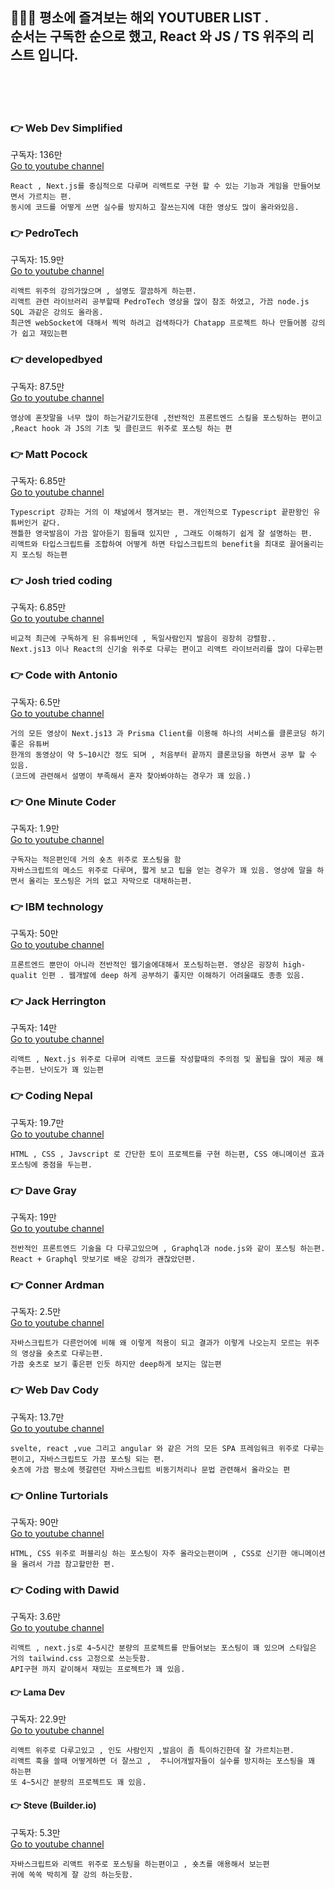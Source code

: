 
## 👨🏻‍💻 평소에 즐겨보는 해외 YOUTUBER LIST .<br/> 순서는 구독한 순으로 했고, React 와 JS / TS 위주의 리스트 입니다.
<br/>
<br/>
<br/>

### 👉 Web Dev Simplified 
구독자: 136만<br/>
[Go to youtube channel](https://www.youtube.com/@WebDevSimplified)
```
React , Next.js를 중심적으로 다루며 리액트로 구현 할 수 있는 기능과 게임을 만들어보면서 가르치는 편.
동시에 코드를 어떻게 쓰면 실수를 방지하고 잘쓰는지에 대한 영상도 많이 올라와있음.
```


### 👉 PedroTech
구독자: 15.9만<br/>
[Go to youtube channel](https://www.youtube.com/@PedroTechnologies)
```
리액트 위주의 강의가많으며 , 설명도 깔끔하게 하는편.
리액트 관련 라이브러리 공부할때 PedroTech 영상을 많이 참조 하였고, 가끔 node.js SQL 과같은 강의도 올라옴.
최근엔 webSocket에 대해서 찍먹 하려고 검색하다가 Chatapp 프로젝트 하나 만들어봄 강의가 쉽고 재밌는편
```

### 👉 developedbyed
구독자: 87.5만<br/>
[Go to youtube channel](https://www.youtube.com/@developedbyed)
```
영상에 혼잣말을 너무 많이 하는거같기도한데 ,전반적인 프론트엔드 스킬을 포스팅하는 편이고 ,React hook 과 JS의 기초 및 클린코드 위주로 포스팅 하는 편
```


### 👉 Matt Pocock
구독자: 6.85만<br/>
[Go to youtube channel](https://www.youtube.com/@mattpocockuk)
```
Typescript 강좌는 거의 이 채널에서 챙겨보는 편. 개인적으로 Typescript 끝판왕인 유튜버인거 같다.
젠틀한 영국발음이 가끔 알아듣기 힘들때 있지만 , 그래도 이해하기 쉽게 잘 설명하는 편.
리액트와 타입스크립트를 조합하여 어떻게 하면 타입스크립트의 benefit을 최대로 끌어올리는지 포스팅 하는편
```

### 👉 Josh tried coding
구독자: 6.85만<br/>
[Go to youtube channel](https://www.youtube.com/@joshtriedcoding)
```
비교적 최근에 구독하게 된 유튜버인데 , 독일사람인지 발음이 굉장히 강렬함..
Next.js13 이나 React의 신기술 위주로 다루는 편이고 리액트 라이브러리를 많이 다루는편
```

### 👉 Code with Antonio
구독자: 6.5만<br/>
[Go to youtube channel](https://www.youtube.com/@codewithantonio)
```
거의 모든 영상이 Next.js13 과 Prisma Client를 이용해 하나의 서비스를 클론코딩 하기 좋은 유튜버
한개의 동영상이 약 5~10시간 정도 되며 , 처음부터 끝까지 클론코딩을 하면서 공부 할 수 있음.
(코드에 관련해서 설명이 부족해서 혼자 찾아봐야하는 경우가 꽤 있음.)
```

### 👉 One Minute Coder
구독자: 1.9만<br/>
[Go to youtube channel](https://www.youtube.com/@oneminutecoder)
```
구독자는 적은편인데 거의 숏츠 위주로 포스팅을 함
자바스크립트의 메소드 위주로 다루며, 짧게 보고 팁을 얻는 경우가 꽤 있음. 영상에 말을 하면서 올리는 포스팅은 거의 없고 자막으로 대채하는편.
```

### 👉 IBM technology 
구독자: 50만<br/>
[Go to youtube channel](https://www.youtube.com/@IBMTechnology)
```
프론트엔드 뿐만이 아니라 전반적인 웹기술에대해서 포스팅하는편. 영상은 굉장히 high-qualit 인편 . 웹개발에 deep 하게 공부하기 좋지만 이해하기 어려울떄도 종종 있음.
```

### 👉 Jack Herrington
구독자: 14만<br/>
[Go to youtube channel](https://www.youtube.com/@jherr)
```
리액트 , Next.js 위주로 다루며 리액트 코드를 작성할때의 주의점 및 꿀팁을 많이 제공 해주는편. 난이도가 꽤 있는편
```


### 👉 Coding Nepal
구독자: 19.7만<br/>
[Go to youtube channel](https://www.youtube.com/@CodingNepal)
```
HTML , CSS , Javscript 로 간단한 토이 프로젝트를 구현 하는편, CSS 애니메이션 효과 포스팅에 중점을 두는편.
```

### 👉 Dave Gray 
구독자: 19만<br/>
[Go to youtube channel](https://www.youtube.com/@DaveGrayTeachesCode)
```
전반적인 프론트엔드 기술을 다 다루고있으며 , Graphql과 node.js와 같이 포스팅 하는편.
React + Graphql 맛보기로 배운 강의가 괜찮았던편.
```


### 👉 Conner Ardman
구독자: 2.5만<br/>
[Go to youtube channel](https://www.youtube.com/@ConnerArdman)
```
자바스크립트가 다른언어에 비해 왜 이렇게 적용이 되고 결과가 이렇게 나오는지 모르는 위주의 영상을 숏츠로 다루는편.
가끔 숏츠로 보기 좋은편 인듯 하지만 deep하게 보지는 않는편
```

### 👉 Web Dav Cody
구독자: 13.7만<br/>
[Go to youtube channel](https://www.youtube.com/@WebDevCody)
```
svelte, react ,vue 그리고 angular 와 같은 거의 모든 SPA 프레임워크 위주로 다루는 편이고, 자바스크립트도 가끔 포스팅 되는 편.
숏츠에 가끔 평소에 헷갈련던 자바스크립트 비동기처리나 문법 관련해서 올라오는 편
```


### 👉 Online Turtorials
구독자: 90만<br/>
[Go to youtube channel](https://www.youtube.com/@OnlineTutorialsYT)
```
HTML, CSS 위주로 퍼블리싱 하는 포스팅이 자주 올라오는편이며 , CSS로 신기한 애니메이션을 올려서 가끔 참고할만한 편.
```

### 👉 Coding with Dawid
구독자: 3.6만<br/>
[Go to youtube channel](https://www.youtube.com/@CodingWithDawid)
```
리액트 , next.js로 4~5시간 분량의 프로젝트를 만들어보는 포스팅이 꽤 있으며 스타일은 거의 tailwind.css 고정으로 쓰는듯함.
API구현 까지 같이해서 재밌는 프로젝트가 꽤 있음.
```


#### 👉 Lama Dev
구독자: 22.9만<br/>
[Go to youtube channel](https://www.youtube.com/@LamaDev)
```
리액트 위주로 다루고있고 , 인도 사람인지 ,발음이 좀 특이하긴한데 잘 가르치는편.
리액트 훅을 쓸때 어떻게하면 더 잘쓰고 ,  주니어개발자들이 실수를 방지하는 포스팅을 꽤 하는편
또 4~5시간 분량의 프로젝트도 꽤 있음. 
```


#### 👉 Steve (Builder.io)
구독자: 5.3만<br/>
[Go to youtube channel](https://www.youtube.com/@Steve8708)
```
자바스크립트와 리액트 위주로 포스팅을 하는편이고 , 숏츠를 애용해서 보는편
귀에 쏙쏙 박히게 잘 강의 하는듯함.
```



 

